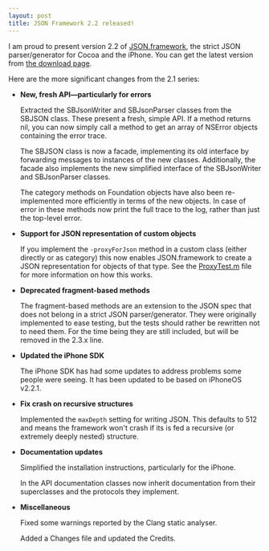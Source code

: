 ```yaml
---
layout: post
title: JSON Framework 2.2 released!
---
```

I am proud to present version 2.2 of <a href="http://code.google.com/p/json-framework/">JSON.framework</a>, the strict JSON parser/generator for Cocoa and the iPhone. You can get the latest version from <a href="http://code.google.com/p/json-framework/downloads/list">the download page</a>.

Here are the more significant changes from the 2.1 series:

<ul>
<li><strong>New, fresh API&mdash;particularly for errors</strong>

Extracted the SBJsonWriter and SBJsonParser classes from the SBJSON class. These present a fresh, simple API. If a method returns nil, you can now simply call a method to get an array of NSError objects containing the error trace.

The SBJSON class is now a facade, implementing its old interface by forwarding messages to instances of the new classes. Additionally, the facade also implements the new simplified interface of the SBJsonWriter and SBJsonParser classes.

The category methods on Foundation objects have also been re-implemented more efficiently in terms of the new objects. In case of error in these methods now print the full trace to the log, rather than just the top-level error.
</li>

<li><strong>Support for JSON representation of custom objects</strong>

If you implement the <code>-proxyForJson</code> method in a custom class (either directly or as category) this now enables JSON.framework to create a JSON representation for objects of that type. See the <a href="http://code.google.com/p/json-framework/source/browse/branches/2.2/Tests/ProxyTest.m">ProxyTest.m</a> file for more information on how this works.
</li>

<li><strong>Deprecated fragment-based methods</strong>

The fragment-based methods are an extension to the JSON spec that does not belong in a strict JSON parser/generator. They were originally implemented to ease testing, but the tests should rather be rewritten not to need them. For the time being they are still included, but will be removed in the 2.3.x line.
</li>

<li><strong>Updated the iPhone SDK</strong>

The iPhone SDK has had some updates to address problems some people were seeing. It has been updated to be based on iPhoneOS v2.2.1.
</li>

<li><strong>Fix crash on recursive structures</strong>

Implemented the <code>maxDepth</code> setting for writing JSON. This defaults to 512 and means the framework won't crash if its is fed a recursive (or extremely deeply nested) structure.
</li>

<li><strong>Documentation updates</strong>

Simplified the installation instructions, particularly for the iPhone.

In the API documentation classes now inherit documentation from their superclasses and the protocols they implement.
</li>

<li><strong>Miscellaneous</strong>

Fixed some warnings reported by the Clang static analyser.

Added a Changes file and updated the Credits.
</li>


</ul>
